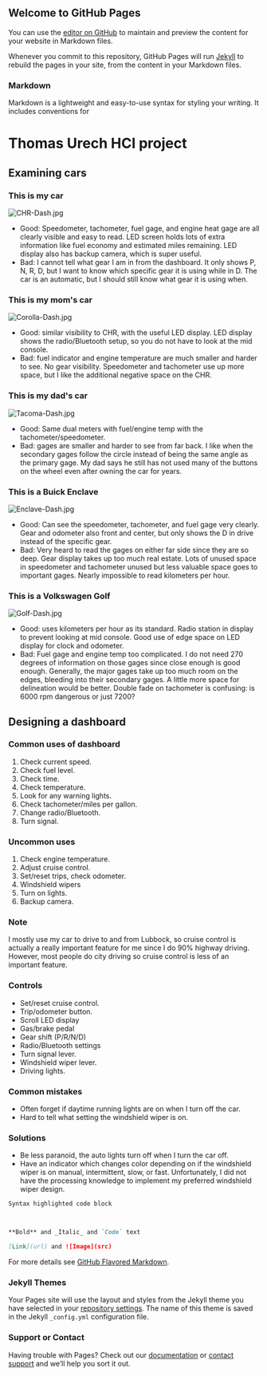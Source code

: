 ## Welcome to GitHub Pages

You can use the [editor on GitHub](https://github.com/turech/p2.ThomasUrech/edit/main/README.md) to maintain and preview the content for your website in Markdown files.

Whenever you commit to this repository, GitHub Pages will run [Jekyll](https://jekyllrb.com/) to rebuild the pages in your site, from the content in your Markdown files.

### Markdown

Markdown is a lightweight and easy-to-use syntax for styling your writing. It includes conventions for

# Thomas Urech HCI project
## Examining cars

### This is my car
![CHR-Dash.jpg](https://github.com/turech/p2.ThomasUrech/blob/main/CHR-Dash.jpg)
- Good: Speedometer, tachometer, fuel gage, and engine heat gage are all clearly visible and easy to read. LED screen holds lots of extra information like fuel economy and estimated miles remaining. LED display also has backup camera, which is super useful.
- Bad: I cannot tell what gear I am in from the dashboard. It only shows P, N, R, D, but I want to know which specific gear it is using while in D. The car is an automatic, but I should still know what gear it is using when.
### This is my mom's car
![Corolla-Dash.jpg](https://github.com/turech/p2.ThomasUrech/blob/main/Corolla-Dash.jpg)
- Good: similar visibility to CHR, with the useful LED display. LED display shows the radio/Bluetooth setup, so you do not have to look at the mid console.
- Bad: fuel indicator and engine temperature are much smaller and harder to see. No gear visibility. Speedometer and tachometer use up more space, but I like the additional negative space on the CHR.
### This is my dad's car
![Tacoma-Dash.jpg](https://github.com/turech/p2.ThomasUrech/blob/main/Tacoma-Dash.jpg)
- Good: Same dual meters with fuel/engine temp with the tachometer/speedometer. 
- Bad: gages are smaller and harder to see from far back. I like when the secondary gages follow the circle instead of being the same angle as the primary gage. My dad says he still has not used many of the buttons on the wheel even after owning the car for years.
### This is a Buick Enclave
![Enclave-Dash.jpg](https://github.com/turech/p2.ThomasUrech/blob/main/Enclave-Dash.jpg)
- Good: Can see the speedometer, tachometer, and fuel gage very clearly. Gear and odometer also front and center, but only shows the D in drive instead of the specific gear.
- Bad: Very heard to read the gages on either far side since they are so deep. Gear display takes up too much real estate. Lots of unused space in speedometer and tachometer unused but less valuable space goes to important gages. Nearly impossible to read kilometers per hour.
### This is a Volkswagen Golf
![Golf-Dash.jpg](https://github.com/turech/p2.ThomasUrech/blob/main/Golf-Dash.jpg)
- Good: uses kilometers per hour as its standard. Radio station in display to prevent looking at mid console. Good use of edge space on LED display for clock and odometer. 
- Bad: Fuel gage and engine temp too complicated. I do not need 270 degrees of information on those gages since close enough is good enough. Generally, the major gages take up too much room on the edges, bleeding into their secondary gages. A little more space for delineation would be better. Double fade on tachometer is confusing: is 6000 rpm dangerous or just 7200?

## Designing a dashboard
### Common uses of dashboard
1.	Check current speed.
2.	Check fuel level.
3.	Check time.
4.	Check temperature.
5.	Look for any warning lights.
6.	Check tachometer/miles per gallon.
7.	Change radio/Bluetooth.
8.	Turn signal.
### Uncommon uses
1.	Check engine temperature.
2.	Adjust cruise control.
3.	Set/reset trips, check odometer.
4.	Windshield wipers
5.	Turn on lights.
6.	Backup camera. 
### Note
I mostly use my car to drive to and from Lubbock, so cruise control is actually a really important feature for me since I do 90% highway driving. However, most people do city driving so cruise control is less of an important feature.
### Controls
-	Set/reset cruise control.
-	Trip/odometer button.
-	Scroll LED display
-	Gas/brake pedal
-	Gear shift (P/R/N/D)
-	Radio/Bluetooth settings
-	Turn signal lever.
-	Windshield wiper lever.
-	Driving lights. 
### Common mistakes
-	Often forget if daytime running lights are on when I turn off the car.
-	Hard to tell what setting the windshield wiper is on.
### Solutions
-	Be less paranoid, the auto lights turn off when I turn the car off.
-	Have an indicator which changes color depending on if the windshield wiper is on manual, intermittent, slow, or fast. 
Unfortunately, I did not have the processing knowledge to implement my preferred windshield wiper design. 


```markdown
Syntax highlighted code block



**Bold** and _Italic_ and `Code` text

[Link](url) and ![Image](src)
```

For more details see [GitHub Flavored Markdown](https://guides.github.com/features/mastering-markdown/).

### Jekyll Themes

Your Pages site will use the layout and styles from the Jekyll theme you have selected in your [repository settings](https://github.com/turech/p2.ThomasUrech/settings/pages). The name of this theme is saved in the Jekyll `_config.yml` configuration file.

### Support or Contact

Having trouble with Pages? Check out our [documentation](https://docs.github.com/categories/github-pages-basics/) or [contact support](https://support.github.com/contact) and we’ll help you sort it out.
